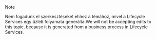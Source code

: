 > [!NOTE]
> <span data-ttu-id="e4848-101">Nem fogadunk el szerkesztéseket ehhez a témához, mivel a Lifecycle Services egy üzleti folyamata generálta.</span><span class="sxs-lookup"><span data-stu-id="e4848-101">We will not be accepting edits to this topic, because it is generated from a business process in Lifecycle Services.</span></span>